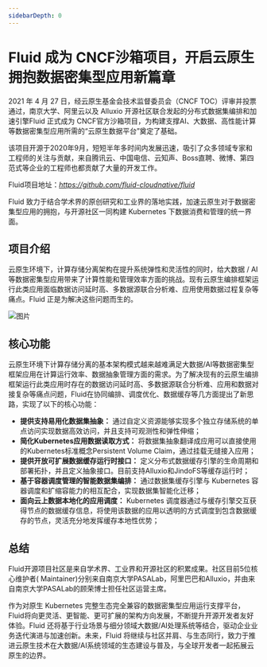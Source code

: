 ```yaml
---
sidebarDepth: 0
---
```

# Fluid 成为 CNCF沙箱项目，开启云原生拥抱数据密集型应用新篇章

2021 年 4 月 27 日，经云原生基金会技术监督委员会（CNCF TOC）评审并投票通过，南京大学、阿里云以及 Alluxio 开源社区联合发起的分布式数据集编排和加速引擎Fluid 正式成为 CNCF官方沙箱项目，为构建支撑AI、大数据、高性能计算等数据密集型应用所需的“云原生数据平台”奠定了基础。

该项目开源于2020年9月，短短半年多时间内发展迅速，吸引了众多领域专家和工程师的关注与贡献，来自腾讯云、中国电信、云知声、Boss直聘、微博、第四范式等企业的工程师也都贡献了大量的开发工作。

Fluid项目地址：*https://github.com/fluid-cloudnative/fluid*

Fluid 致力于结合学术界的原创研究和工业界的落地实践，加速云原生对于数据密集型应用的拥抱，与开源社区一同构建 Kubernetes 下数据消费和管理的统一界面。

## 项目介绍

云原生环境下，计算存储分离架构在提升系统弹性和灵活性的同时，给大数据 / AI 等数据密集型应用带来了计算性能和管理效率方面的挑战。现有云原生编排框架运行此类应用面临数据访问延时高、多数据源联合分析难、应用使用数据过程复杂等痛点。Fluid 正是为解决这些问题而生的。

![图片](https://mmbiz.qpic.cn/mmbiz_png/ib46qAHicOxDribHWLIjZ9FTsbADP7TDibxZrusewFxFuceicXicX4AdsIjtVNovhTTVyYfOxBNRzPfuxY1bxUr4EDjA/640?wx_fmt=png&tp=webp&wxfrom=5&wx_lazy=1&wx_co=1)

## 核心功能

云原生环境下计算存储分离的基本架构模式越来越难满足大数据/AI等数据密集型框架应用在计算运行效率、数据抽象管理方面的需求。为了解决现有的云原生编排框架运行此类应用时存在的数据访问延时高、多数据源联合分析难、应用和数据对接复杂等痛点问题，Fluid在协同编排、调度优化、数据缓存等几方面提出了新思路，实现了以下的核心功能：

- **提供支持易用化数据集抽象：** 通过自定义资源能够实现多个独立存储系统的单点访问实现数据高效访问，并且支持可观测性和弹性伸缩；
- **简化Kubernetes应用数据读取方式：** 将数据集抽象翻译成应用可以直接使用的Kubernetes标准概念Persistent Volume Claim，通过挂载无缝接入应用；
- **提供开放可扩展数据缓存运行时接口：** 定义分布式数据缓存引擎的生命周期和部署拓扑，并且定义抽象接口。目前支持Alluxio和JindoFS等缓存运行时；
- **基于容器调度管理的智能数据集编排：** 通过数据集缓存引擎与 Kubernetes 容器调度和扩缩容能力的相互配合，实现数据集智能化迁移；
- **面向云上数据本地化的应用调度：** Kubernetes 调度器通过与缓存引擎交互获得节点的数据缓存信息，将使用该数据的应用以透明的方式调度到包含数据缓存的节点，灵活充分地发挥缓存本地性优势；

## 总结

Fluid开源项目社区是来自学术界、工业界和开源社区的积累成果。社区目前5位核心维护者( Maintainer)分别来自南京大学PASALab，阿里巴巴和Alluxio，并由来自南京大学PASALab的顾荣博士担任社区运营主席。

作为对原生 Kubernetes 完整生态完全兼容的数据密集型应用运行支撑平台，Fluid将向更灵活、更智能、更可扩展的架构方向发展，不断提升开源开发者友好体验。Fluid 还将基于行业场景与细分领域大数据/AI处理系统等结合，驱动企业业务迭代演进与加速创新。未来，Fluid 将继续与社区并肩、与生态同行，致力于推进云原生技术在大数据/AI系统领域的生态建设与普及，与全球开发者一起拓展云原生的边界。

